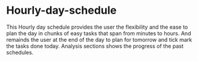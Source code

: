 # Hourly-day-schedule
This Hourly day schedule provides the user the flexibility and the ease to plan the day in chunks of easy tasks that span from minutes to hours.
And remainds the user at the end of the day to plan for tomorrow and tick mark the tasks done today.
Analysis sections shows the progress of the past schedules.
